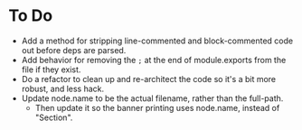 # To Do
* Add a method for stripping line-commented and block-commented code out before deps are parsed.
* Add behavior for removing the `;` at the end of module.exports from the file if they exist.
* Do a refactor to clean up and re-architect the code so it's a bit more robust, and less hack.
* Update node.name to be the actual filename, rather than the full-path.
    * Then update it so the banner printing uses node.name, instead of "Section".